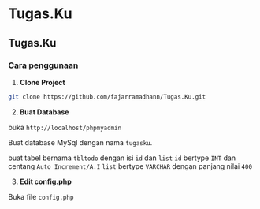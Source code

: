 # Tugas.Ku

## Tugas.Ku

### Cara penggunaan

1. **Clone Project**
```bash
git clone https://github.com/fajarramadhann/Tugas.Ku.git
```

2. **Buat Database**

buka `http://localhost/phpmyadmin`

Buat database MySql dengan nama `tugasku`.

buat tabel bernama `tbltodo` dengan isi `id` dan `list`
`id` bertype `INT` dan centang `Auto Increment/A.I`
`list` bertype `VARCHAR` dengan panjang nilai `400`

3. **Edit config.php**

Buka file `config.php`
